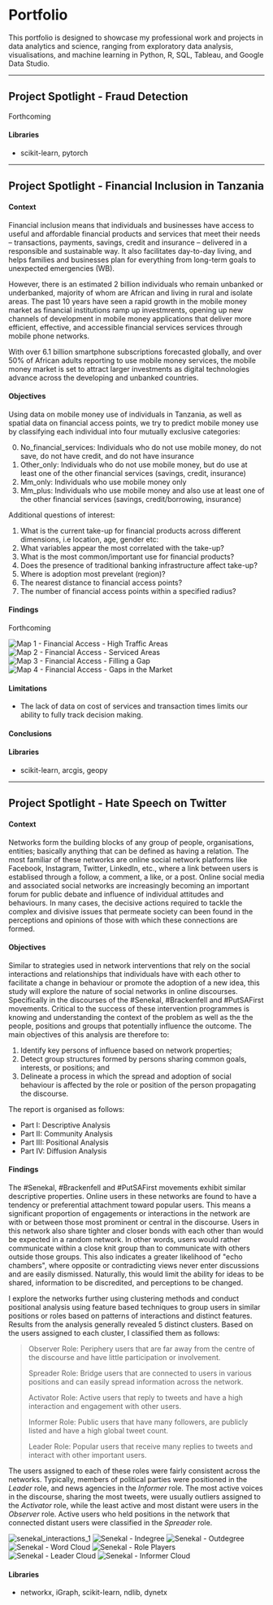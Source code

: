 
# Portfolio
This portfolio is designed to showcase my professional work and projects in data analytics and science, ranging from exploratory data analysis, visualisations, and machine learning in Python, R, SQL, Tableau, and Google Data Studio.

------
## Project Spotlight - Fraud Detection

Forthcoming

#### Libraries

- scikit-learn, pytorch

-------
## Project Spotlight - Financial Inclusion in Tanzania

#### Context

Financial inclusion means that individuals and businesses have access to useful and affordable financial products and services that meet their needs – transactions, payments, savings, credit and insurance – delivered in a responsible and sustainable way. It also facilitates day-to-day living, and helps families and businesses plan for everything from long-term goals to unexpected emergencies (WB).

However, there is an estimated 2 billion individuals who remain unbanked or underbanked, majority of whom are African and living in rural and isolate areas. The past 10 years have seen a rapid growth in the mobile money market as financial institutions ramp up investmrents, opening up new channels of development in mobile money applications that deliver more efficient, effective, and accessible financial services services through mobile phone networks. 

With over 6.1 billion smartphone subscriptions forecasted globally, and over 50% of African adults reporting to use mobile money services, the mobile money market is set to attract larger investments as digital technologies advance across the developing and unbanked countries. 


#### Objectives

Using data on mobile money use of individuals in Tanzania, as well as spatial data on financial access points, we try to predict mobile money use by classifying each individual into four mutually exclusive categories:

0. No_financial_services: Individuals who do not use mobile money, do not save, do not have credit, and do not have insurance
1. Other_only: Individuals who do not use mobile money, but do use at least one of the other financial services (savings, credit, insurance)
2. Mm_only: Individuals who use mobile money only
3. Mm_plus: Individuals who use mobile money and also use at least one of the other financial services (savings, credit/borrowing, insurance)

Additional questions of interest: 

1. What is the current take-up for financial products across different dimensions, i.e location, age, gender etc:
2. What variables appear the most correlated with the take-up?
3. What is the most common/important use for financial products?
4. Does the presence of traditional banking infrastructure affect take-up?
4. Where is adoption most prevelant (region)?
4. The nearest distance to financial access points?
5. The number of financial access points within a specified radius?
 


#### Findings

Forthcoming

![Map 1 - Financial Access - High Traffic Areas](https://github.com/chirpc/Portfolio/assets/10565766/9fd4d69a-4f9d-4337-82a5-fb5097a79545)
![Map 2 - Financial Access - Serviced Areas](https://github.com/chirpc/Portfolio/assets/10565766/39103a12-ec64-4677-99aa-ec5639da516c)
![Map 3 - Financial Access - Filling a Gap](https://github.com/chirpc/Portfolio/assets/10565766/52e64324-e6d2-4aa6-8564-1b0fc24a1ac1)
![Map 4 - Financial Access - Gaps in the Market](https://github.com/chirpc/Portfolio/assets/10565766/20f3004c-c66b-4073-8e74-895800c2b7a2)


#### Limitations

- The lack of data on cost of services and transaction times limits our ability to fully track decision making. 

#### Conclusions

#### Libraries

- scikit-learn, arcgis, geopy

------
## Project Spotlight - Hate Speech on Twitter

#### Context

Networks form the building blocks of any group of people, organisations, entities; basically anything that can be defined as having a relation. The most familiar of these networks are online social network platforms like Facebook, Instagram, Twitter, LinkedIn, etc., where a link between users is establised through a follow, a comment, a like, or a post. Online social media and associated social networks are increasingly becoming an important forum for public debate and influence of individual attitudes and behaviours. In many cases, the decisive actions required to tackle the complex and divisive issues that permeate society can been found in the perceptions and opinions of those with which these connections are formed.

#### Objectives

Similar to strategies used in network interventions that rely on the social interactions and relationships that individuals have with each other to facilitate a change in behaviour or promote the adoption of a new idea, this study will explore the nature of social networks in online discourses. Specifically in the discourses of the #Senekal, #Brackenfell and #PutSAFirst movements. Critical to the success of these intervention programmes is knowing and understanding the context of the problem as well as the the people, positions and groups that potentially influence the outcome. The main objectives of this analysis are therefore to:

1. Identify key persons of influence based on network properties; 
2. Detect group structures formed by persons sharing common goals, interests, or positions; and 
3. Delineate a process in which the spread and adoption of social behaviour is affected by the role or position of the person propagating the discourse. 

The report is organised as follows:

- Part I: Descriptive Analysis
- Part II: Community Analysis
- Part III: Positional Analysis
- Part IV: Diffusion Analysis

#### Findings

The #Senekal, #Brackenfell and #PutSAFirst movements exhibit similar descriptive properties. Online users in these networks are found to have a tendency or preferential attachment toward popular users. This means a significant proportion of engagements or interactions in the network are with or between those most prominent or central in the discourse. Users in this network also share tighter and closer bonds with each other than would be expected in a random network. In other words, users would rather communicate within a close knit group than to communicate with others outside those groups. This also indicates a greater likelihood of "echo chambers", where opposite or contradicting views never enter discussions and are easily dismissed. Naturally, this would limit the ability for ideas to be shared, information to be discredited, and perceptions to be changed. 

I explore the networks further using clustering methods and conduct positional analysis using feature based techniques to group users in similar positions or roles based on patterns of interactions and distinct features. Results from the analysis generally revealed 5 distinct clusters. Based on the users assigned to each cluster, I classified them as follows:

>Observer Role: Periphery users that are far away from the centre of the discourse and have little participation or involvement.
>
>Spreader Role: Bridge users that are connected to users in various positions and can easily spread information across the network.
>
>Activator Role: Active users that reply to tweets and have a high interaction and engagement with other users.
>
>Informer Role: Public users that have many followers, are publicly listed and have a high global tweet count.
>
>Leader Role: Popular users that receive many replies to tweets and interact with other important users.

The users assigned to each of these roles were fairly consistent across the networks. Typically, members of political parties were positioned in the *Leader* role, and news agencies in the *Informer* role. The most active voices in the discourse, sharing the most tweets, were usually outliers assigned to the *Activator* role, while the least active and most distant were users in the *Observer* role. Active users who held positions in the network that connected distant users were classified in the *Spreader* role.

![senekal_interactions_1](https://github.com/chirpc/Portfolio/assets/10565766/5c9a94a3-528e-4219-90d8-98e70022ff4a)
![Senekal - Indegree](https://github.com/chirpc/Portfolio/assets/10565766/fbec4f26-e86d-4fc2-a3d3-59c8e60de235)
![Senekal - Outdegree](https://github.com/chirpc/Portfolio/assets/10565766/7877e306-963d-4f1c-a100-f630f0fa3b14)
![Senekal - Word Cloud](https://github.com/chirpc/Portfolio/assets/10565766/193651fc-106f-4314-88b9-1e33cb06a939)
![Senekal - Role Players](https://github.com/chirpc/Portfolio/assets/10565766/df37090b-6dde-40a1-a9c7-833f8afd7b07)
![Senekal - Leader Cloud](https://github.com/chirpc/Portfolio/assets/10565766/0e7ec391-c2e4-40da-87d1-447a64a1f3c1)
![Senekal - Informer Cloud](https://github.com/chirpc/Portfolio/assets/10565766/a009cdda-5045-416c-91a5-5654da090f9f)

#### Libraries

- networkx, iGraph, scikit-learn, ndlib, dynetx
